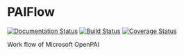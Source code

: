 # PAIFlow

[![Documentation Status](https://readthedocs.org/projects/paiflow/badge/?version=latest)](https://paiflow.readthedocs.io/en/latest/?badge=latest)
[![Build Status](https://travis-ci.com/debuggy/PAIFlow.svg?branch=master)](https://travis-ci.com/debuggy/PAIFlow)
[![Coverage Status](https://coveralls.io/repos/github/debuggy/PAIFlow/badge.svg?branch=master)](https://coveralls.io/github/debuggy/PAIFlow?branch=master)

Work flow of Microsoft OpenPAI